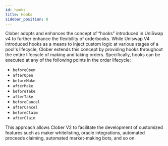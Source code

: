 ```yaml
---
id: hooks
title: Hooks
sidebar_position: 8
---
```


Clober adopts and enhances the concept of “hooks” introduced in UniSwap v4 to further enhance the flexibility of orderbooks. While Uniswap V4 introduced hooks as a means to inject custom logic at various stages of a pool's lifecycle, Clober extends this concept by providing hooks throughout the entire lifecycle of making and taking orders. Specifically, hooks can be executed at any of the following points in the order lifecycle:

- `beforeOpen`
- `afterOpen`
- `beforeMake`
- `afterMake`
- `beforeTake`
- `afterTake`
- `beforeCancel`
- `afterCancel`
- `beforeClaim`
- `afterClaim`

This approach allows Clober V2 to facilitate the development of customized features such as maker whitelisting, oracle integrations, automated proceeds claiming, automated market-making bots, and so on.